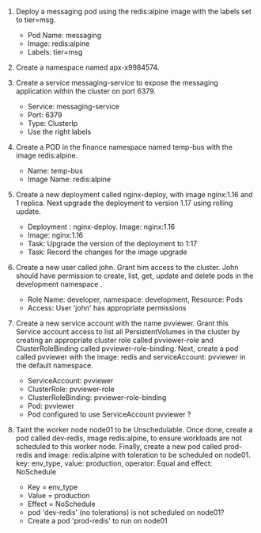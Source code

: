 1. Deploy a messaging pod using the redis:alpine image with the labels set to tier=msg.
   - Pod Name: messaging
   - Image: redis:alpine
   - Labels: tier=msg

2. Create a namespace named apx-x9984574.

3. Create a service messaging-service to expose the messaging application within the cluster on port 6379.
   - Service: messaging-service
   - Port: 6379
   - Type: ClusterIp
   - Use the right labels

4. Create a POD in the finance namespace named temp-bus with the image redis:alpine.
   - Name: temp-bus
   - Image Name: redis:alpine

5. Create a new deployment called nginx-deploy, with image nginx:1.16 and 1 replica. Next upgrade the deployment to version 1.17 using rolling update.
   - Deployment : nginx-deploy. Image: nginx:1.16
   - Image: nginx:1.16
   - Task: Upgrade the version of the deployment to 1:17
   - Task: Record the changes for the image upgrade

6. Create a new user called john. Grant him access to the cluster. John should have permission to create, list, get, update and delete pods in the development namespace .
   - Role Name: developer, namespace: development, Resource: Pods
   - Access: User 'john' has appropriate permissions

7. Create a new service account with the name pvviewer. Grant this Service account access to list all PersistentVolumes in the cluster by creating an appropriate cluster role called pvviewer-role and ClusterRoleBinding called pvviewer-role-binding.
   Next, create a pod called pvviewer with the image: redis and serviceAccount: pvviewer in the default namespace.
   - ServiceAccount: pvviewer
   - ClusterRole: pvviewer-role
   - ClusterRoleBinding: pvviewer-role-binding
   - Pod: pvviewer
   - Pod configured to use ServiceAccount pvviewer ?

8. Taint the worker node node01 to be Unschedulable. Once done, create a pod called dev-redis, image redis:alpine, to ensure workloads are not scheduled to this worker node. Finally, create a new pod called prod-redis and image: redis:alpine with toleration to be scheduled on node01.
   key: env_type, value: production, operator: Equal and effect: NoSchedule
   - Key = env_type
   - Value = production
   - Effect = NoSchedule
   - pod 'dev-redis' (no tolerations) is not scheduled on node01?
   - Create a pod 'prod-redis' to run on node01
